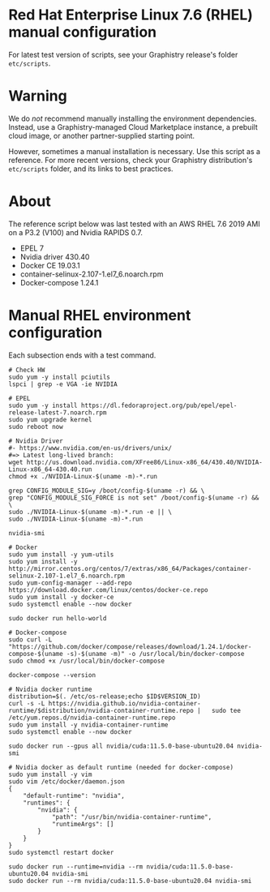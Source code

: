# Red Hat Enterprise Linux 7.6 (RHEL) manual configuration

For latest test version of scripts, see your Graphistry release's folder `etc/scripts`.

# Warning

We do *not* recommend manually installing the environment dependencies. Instead, use a Graphistry-managed Cloud Marketplace instance, a prebuilt cloud image, or another partner-supplied starting point.

However, sometimes a manual installation is necessary. Use this script as a reference. For more recent versions, check your Graphistry distribution's `etc/scripts` folder, and its links to best practices.

# About

The reference script below was last tested with an AWS RHEL 7.6 2019 AMI on a P3.2 (V100) and Nvidia RAPIDS 0.7. 

* EPEL 7
* Nvidia driver 430.40
* Docker CE 19.03.1
* container-selinux-2.107-1.el7_6.noarch.rpm
* Docker-compose 1.24.1


# Manual RHEL environment configuration

Each subsection ends with a test command. 

```
# Check HW
sudo yum -y install pciutils
lspci | grep -e VGA -ie NVIDIA

# EPEL
sudo yum -y install https://dl.fedoraproject.org/pub/epel/epel-release-latest-7.noarch.rpm
sudo yum upgrade kernel
sudo reboot now

# Nvidia Driver
#- https://www.nvidia.com/en-us/drivers/unix/
#=> Latest long-lived branch: 
wget http://us.download.nvidia.com/XFree86/Linux-x86_64/430.40/NVIDIA-Linux-x86_64-430.40.run
chmod +x ./NVIDIA-Linux-$(uname -m)-*.run

grep CONFIG_MODULE_SIG=y /boot/config-$(uname -r) && \
grep "CONFIG_MODULE_SIG_FORCE is not set" /boot/config-$(uname -r) && \
sudo ./NVIDIA-Linux-$(uname -m)-*.run -e || \
sudo ./NVIDIA-Linux-$(uname -m)-*.run

nvidia-smi

# Docker
sudo yum install -y yum-utils
sudo yum install -y http://mirror.centos.org/centos/7/extras/x86_64/Packages/container-selinux-2.107-1.el7_6.noarch.rpm
sudo yum-config-manager --add-repo https://download.docker.com/linux/centos/docker-ce.repo
sudo yum install -y docker-ce
sudo systemctl enable --now docker

sudo docker run hello-world

# Docker-compose
sudo curl -L "https://github.com/docker/compose/releases/download/1.24.1/docker-compose-$(uname -s)-$(uname -m)" -o /usr/local/bin/docker-compose
sudo chmod +x /usr/local/bin/docker-compose

docker-compose --version

# Nvidia docker runtime
distribution=$(. /etc/os-release;echo $ID$VERSION_ID)
curl -s -L https://nvidia.github.io/nvidia-container-runtime/$distribution/nvidia-container-runtime.repo |   sudo tee /etc/yum.repos.d/nvidia-container-runtime.repo
sudo yum install -y nvidia-container-runtime
sudo systemctl enable --now docker

sudo docker run --gpus all nvidia/cuda:11.5.0-base-ubuntu20.04 nvidia-smi

# Nvidia docker as default runtime (needed for docker-compose)
sudo yum install -y vim
sudo vim /etc/docker/daemon.json
{
    "default-runtime": "nvidia",
    "runtimes": {
        "nvidia": {
            "path": "/usr/bin/nvidia-container-runtime",
            "runtimeArgs": []
        }
    }
}
sudo systemctl restart docker

sudo docker run --runtime=nvidia --rm nvidia/cuda:11.5.0-base-ubuntu20.04 nvidia-smi
sudo docker run --rm nvidia/cuda:11.5.0-base-ubuntu20.04 nvidia-smi
```
